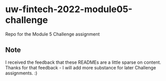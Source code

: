 # uw-fintech-2022-module05-challenge

Repo for the Module 5 Challenge assignment

## Note

I received the feedback that these READMEs are a little sparse on content. Thanks for that feedback - I will add more substance for later Challenge 
assignments. :)
